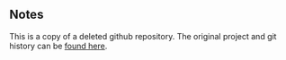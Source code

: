 Notes
-----
This is a copy of a deleted github repository.  The original project and git history can be [found here](https://github.com/arashpayan/appirater).
